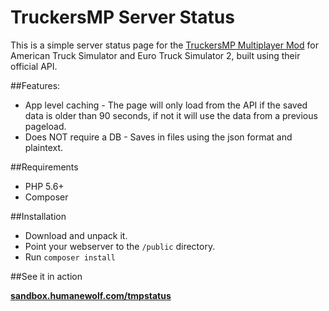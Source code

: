 # TruckersMP Server Status

This is a simple server status page for the [TruckersMP Multiplayer Mod](http://truckersmp.com/) for American Truck Simulator and Euro Truck Simulator 2, built using their official API.

##Features:  

* App level caching - The page will only load from the API if the saved data is older than 90 seconds, if not it will use the data from a previous pageload.  
* Does NOT require a DB - Saves in files using the json format and plaintext.

##Requirements

* PHP 5.6+  
* Composer  

##Installation

* Download and unpack it.  
* Point your webserver to the `/public` directory.  
* Run `composer install`

##See it in action

**[sandbox.humanewolf.com/tmpstatus](https://sandbox.humanewolf.com/tmpstatus/)**
